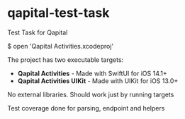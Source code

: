# qapital-test-task
Test Task for Qapital

$ open 'Qapital Activities.xcodeproj'

The project has two executable targets:
- **Qapital Activities** - Made with SwiftUI for iOS 14.1+
- **Qapital Activities UIKit** - Made with UIKit for iOS 13.0+

No external libraries. Should work just by running targets

Test coverage done for parsing, endpoint and helpers
